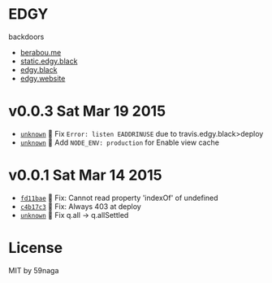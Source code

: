 # EDGY
backdoors
* [berabou.me](https://github.com/59naga/berabou.me/)
* [static.edgy.black](https://static.edgy.black/)
* [edgy.black](https://github.com/59naga/edgy.black/)
* [edgy.website](https://github.com/59naga/edgy.website/)

v0.0.3 Sat Mar 19 2015
=========================
* [`unknown`][4] :bug: Fix `Error: listen EADDRINUSE` due to travis.edgy.black>deploy
* [`unknown`][4] :racehorse: Add `NODE_ENV: production` for Enable view cache

[4]: https://github.com/59naga/edgy/commits/master

v0.0.1 Sat Mar 14 2015
=========================
* [`fd11bae`][1] :bug: Fix: Cannot read property 'indexOf' of undefined
* [`c4b17c3`][2] :bug: Fix: Always 403 at deploy
* [`unknown`][3] :bug: Fix q.all -> q.allSettled

[1]: https://github.com/59naga/edgy/commit/fd11bae6a50ad2237722f787077b30586152c844
[2]: https://github.com/59naga/edgy/commit/c4b17c3c2d9ae8250a3b2e5791075337ec4b687b
[3]: https://github.com/59naga/edgy/commits/master

License
=========================
MIT by 59naga

[0]: https://github.com/59naga/edgy/commits/master
